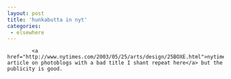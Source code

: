 ```yaml
---
layout: post
title: 'hunkabutta in nyt'
categories:
 - elsewhere
---
```



			<a href="http://www.nytimes.com/2003/05/25/arts/design/25BOXE.html">nytimes article on photoblogs with a bad title I shant repeat here</a> but the publicity is good.
		


			
		